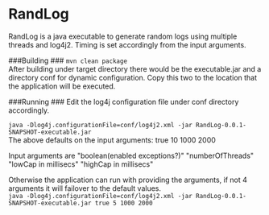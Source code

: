 # RandLog
RandLog is a java executable to generate random logs using multiple threads and log4j2.
Timing is set accordingly from the input arguments.


###Building ###
`mvn clean package`  
After building under target directory there would be the executable.jar and a directory conf for dynamic configuration.
Copy this two to the location that the application will be executed.

###Running ###
Edit the log4j configuration file under conf directory accordingly.  

`java -Dlog4j.configurationFile=conf/log4j2.xml -jar RandLog-0.0.1-SNAPSHOT-executable.jar`  
The above defaults on the input arguments: true 10 1000 2000

Input arguments are "boolean(enabled exceptions?)" "numberOfThreads" "lowCap in millisecs" "highCap in millisecs"

Otherwise the application can run with providing the arguments, if not 4 arguments it will failover to the default values.  
`java -Dlog4j.configurationFile=conf/log4j2.xml -jar RandLog-0.0.1-SNAPSHOT-executable.jar true 5 1000 2000`